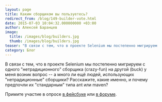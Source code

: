 ```yaml
---
layout: page
title: Каким сборщиком вы пользуетесь?
redirect_from: /blog/149-builder-vote.html
date: 2015-07-03 10:04:32.000000000 +03:00
author: Алексей Баранцев
image:
  title: /images/blog/builders.jpg
  thumb: /images/blog/builders.jpg
teaser: "В связи с тем, что в проекте Selenium мы постепенно мигрируем с одного \"нетрадиционного\" сборщика (crazy-fun) на другой (buck) у меня возник вопрос -- а много ли ещё людей, использующих \"нетрадиционные\" сборщики? Расскажите, какие именно, и почему предпочли их \"стандарным\" типа ant или maven?"
category: Блог
---
```

В связи с тем, что в проекте Selenium мы постепенно мигрируем с одного "нетрадиционного" сборщика (crazy-fun) на другой (buck) у меня возник вопрос -- а много ли ещё людей, использующих "нетрадиционные" сборщики? Расскажите, какие именно, и почему предпочли их "стандарным" типа ant или maven?

Примите участие в опросе [в фейсбуке](https://www.facebook.com/groups/selenium.ru/permalink/562468573891071/) или [в форуме](http://software-testing.ru/forum/index.php?/topic/31186-java-kakim-sborschikom-vy-polzuetes/).
